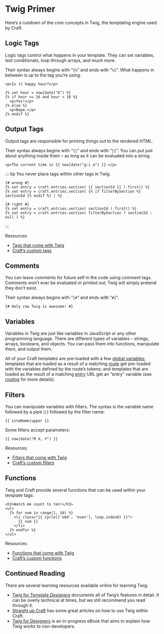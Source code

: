 # Twig Primer

Here’s a rundown of the core concepts in Twig, the templating engine used by Craft.

## Logic Tags

Logic tags control what happens in your template. They can set variables, test conditionals, loop through arrays, and much more.

Their syntax always begins with “`{%`” and ends with “`%}`”. What happens in between is up to the tag you’re using.

```twig
<p>Is it happy hour?</p>

{% set hour = now|date("G") %}
{% if hour >= 16 and hour < 18 %}
  <p>Yes!</p>
{% else %}
  <p>Nope.</p>
{% endif %}
```

## Output Tags

Output tags are responsible for printing things out to the rendered HTML.

Their syntax always begins with “`{{`” and ends with “`}}`”. You can put just about anything inside them – as long as it can be evaluated into a string.

```twig
<p>The current time is {{ now|date("g:i a") }}.</p>
```

::: tip
You never place tags within other tags in Twig.

```twig
{# wrong #}
{% set entry = craft.entries.section( {{ sectionId }} ).first() %}
{% set entry = craft.entries.section( {% if filterBySection %} sectionId {% endif %} ) %}

{# right #}
{% set entry = craft.entries.section( sectionId ).first() %}
{% set entry = craft.entries.section( filterBySection ? sectionId : null ) %}
```
:::

Resources:

* [Tags that come with Twig](https://twig.symfony.com/doc/tags/index.html)
* [Craft’s custom tags](templating/tags.md)


## Comments

You can leave comments for future self in the code using comment tags. Comments won’t ever be evaluated or printed out; Twig will simply pretend they don’t exist.

Their syntax always begins with “`{#`” and ends with “`#}`”.

```twig
{# Holy cow Twig is awesome! #}
```


## Variables

Variables in Twig are just like variables in JavaScript or any other programming language. There are different types of variables – strings, arrays, booleans, and objects. You can pass them into functions, manipulate them, and output them.

All of your Craft templates are pre-loaded with a few [global variables](templating/global-variables.md); templates that are loaded as a result of a matching [route](routing.md#dynamic-routes) get pre-loaded with the variables defined by the route’s tokens; and templates that are loaded as the result of a matching [entry](sections-and-entries.md) URL get an “entry” variable (see [routing](routing.md) for more details).


## Filters

You can manipulate variables with filters. The syntax is the variable name followed by a pipe (`|`) followed by the filter name:

```twig
{{ siteName|upper }}
```

Some filters accept parameters:

```twig
{{ now|date("M d, Y") }}
```

Resources:

* [Filters that come with Twig](https://twig.symfony.com/doc/filters/index.html)
* [Craft’s custom filters](templating/filters.md)


## Functions

Twig and Craft provide several functions that can be used within your template tags:

```twig
<h3>Watch me count to ten!</h3>
<ul>
  {% for num in range(1, 10) %}
    <li class="{{ cycle(['odd', 'even'], loop.index0) }}">
      {{ num }}
    </li>
  {% endfor %}
</ul>
```

Resources:

* [Functions that come with Twig](https://twig.symfony.com/doc/functions/index.html)
* [Craft’s custom functions](templating/functions.md)


## Continued Reading

There are several learning resources available online for learning Twig:

* [Twig for Template Designers](https://twig.symfony.com/doc/templates.html) documents all of Twig’s features in detail. It can be overly technical at times, but we still recommend you read through it.
* [Straight up Craft](https://straightupcraft.com/twig-templating) has some great articles on how to use Twig within Craft.
* [Twig for Designers](https://github.com/brandonkelly/TwigForDesigners) is an in-progress eBook that aims to explain how Twig works to non-developers.
